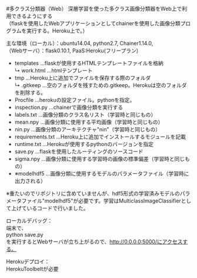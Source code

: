 #多クラス分類器（Web）
深層学習を使った多クラス画像分類器をWeb上で利用できるようにする  
（flaskを使用したWebアプリケーションとしてchainerを使用した画像分類プログラムを実行する。Heroku上で。）  
  
主な環境（ローカル）：ubuntu14.04, python2.7, Chainer1.14.0,  
		（Webサーバ）：flask0.10.1, PaaS:Heroku(フリープラン)  


* templates			...flaskが使用するHTMLテンプレートファイルを格納  
	↳	work.html	...htmlテンプレート  
* tmp					...Heroku上に追加でファイルを保存する際のフォルダ  
	↳	.gitkeep	...空のフォルダを残すための.gitkeep。Herokuは空のフォルダを削除する。  
* Procfile			...herokuの設定ファイル。pythonを指定。  
* inspection.py		...chainerで画像分類を実行する  
* labels.txt			...画像分類のクラス名リスト（学習時と同じもの）  
* mean.npy			...画像分類に使用する平均画像（学習時と同じもの）  
* nin.py				...画像分類のアーキテクチャ"nin"（学習時と同じもの）  
* requirements.txt	...Heroku上に追加でインストールするモジュールを記載  
* runtime.txt			...Herokuが使用するpythonのバージョンを指定  
* save.py				...flaskを使用したルーティングのソースコード  
* sigma.npy			...画像分類に使用する学習時の画像の標準偏差（学習時と同じもの）  
* ※modelhdf5			...画像分類に使用するモデルのパラメータファイル（学習時に出力される）  
  
※重たいのでリポジトリに含めていませんが、hdf5形式の学習済みモデルのパラメータファイル"modelhdf5"が必要です。学習はMulticlassImageClassifierとして上げているコードで行いました。  
  
  
ローカルデバッグ：  
端末で、  
python save.py  
を実行するとWebサーバが立ち上がるので、http://0.0.0.0:5000/にアクセスする。  
  
Herokuデプロイ：  
HerokuToolbeltが必要  





